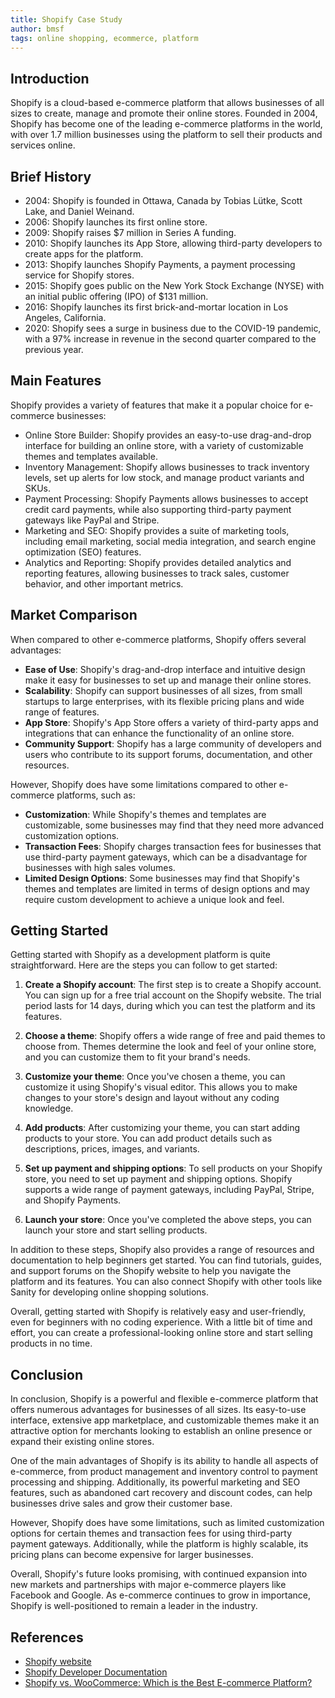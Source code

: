 ```yaml
---
title: Shopify Case Study
author: bmsf
tags: online shopping, ecommerce, platform
---
```


## Introduction

Shopify is a cloud-based e-commerce platform that allows businesses of all sizes to create, manage and promote their online stores. Founded in 2004, Shopify has become one of the leading e-commerce platforms in the world, with over 1.7 million businesses using the platform to sell their products and services online.

## Brief History


- 2004: Shopify is founded in Ottawa, Canada by Tobias Lütke, Scott Lake, and Daniel Weinand.
- 2006: Shopify launches its first online store.
- 2009: Shopify raises $7 million in Series A funding.
- 2010: Shopify launches its App Store, allowing third-party developers to create apps for the platform.
- 2013: Shopify launches Shopify Payments, a payment processing service for Shopify stores.
- 2015: Shopify goes public on the New York Stock Exchange (NYSE) with an initial public offering (IPO) of $131 million.
- 2016: Shopify launches its first brick-and-mortar location in Los Angeles, California.
- 2020: Shopify sees a surge in business due to the COVID-19 pandemic, with a 97% increase in revenue in the second quarter compared to the previous year.

## Main Features

Shopify provides a variety of features that make it a popular choice for e-commerce businesses:

- Online Store Builder: Shopify provides an easy-to-use drag-and-drop interface for building an online store, with a variety of customizable themes and templates available.
- Inventory Management: Shopify allows businesses to track inventory levels, set up alerts for low stock, and manage product variants and SKUs.
- Payment Processing: Shopify Payments allows businesses to accept credit card payments, while also supporting third-party payment gateways like PayPal and Stripe.
- Marketing and SEO: Shopify provides a suite of marketing tools, including email marketing, social media integration, and search engine optimization (SEO) features.
- Analytics and Reporting: Shopify provides detailed analytics and reporting features, allowing businesses to track sales, customer behavior, and other important metrics.

## Market Comparison

When compared to other e-commerce platforms, Shopify offers several advantages:

- **Ease of Use**: Shopify's drag-and-drop interface and intuitive design make it easy for businesses to set up and manage their online stores.
- **Scalability**: Shopify can support businesses of all sizes, from small startups to large enterprises, with its flexible pricing plans and wide range of features.
- **App Store**: Shopify's App Store offers a variety of third-party apps and integrations that can enhance the functionality of an online store.
- **Community Support**: Shopify has a large community of developers and users who contribute to its support forums, documentation, and other resources.

However, Shopify does have some limitations compared to other e-commerce platforms, such as:

- **Customization**: While Shopify's themes and templates are customizable, some businesses may find that they need more advanced customization options.
- **Transaction Fees**: Shopify charges transaction fees for businesses that use third-party payment gateways, which can be a disadvantage for businesses with high sales volumes.
- **Limited Design Options**: Some businesses may find that Shopify's themes and templates are limited in terms of design options and may require custom development to achieve a unique look and feel.


## Getting Started

Getting started with Shopify as a development platform is quite straightforward. Here are the steps you can follow to get started:

1. **Create a Shopify account**: The first step is to create a Shopify account. You can sign up for a free trial account on the Shopify website. The trial period lasts for 14 days, during which you can test the platform and its features.

2. **Choose a theme**: Shopify offers a wide range of free and paid themes to choose from. Themes determine the look and feel of your online store, and you can customize them to fit your brand's needs.

3. **Customize your theme**: Once you've chosen a theme, you can customize it using Shopify's visual editor. This allows you to make changes to your store's design and layout without any coding knowledge.

4. **Add products**: After customizing your theme, you can start adding products to your store. You can add product details such as descriptions, prices, images, and variants.

5. **Set up payment and shipping options**: To sell products on your Shopify store, you need to set up payment and shipping options. Shopify supports a wide range of payment gateways, including PayPal, Stripe, and Shopify Payments.

6. **Launch your store**: Once you've completed the above steps, you can launch your store and start selling products.

In addition to these steps, Shopify also provides a range of resources and documentation to help beginners get started. You can find tutorials, guides, and support forums on the Shopify website to help you navigate the platform and its features. You can also connect Shopify with other tools like Sanity for developing online shopping solutions.

Overall, getting started with Shopify is relatively easy and user-friendly, even for beginners with no coding experience. With a little bit of time and effort, you can create a professional-looking online store and start selling products in no time.

## Conclusion

In conclusion, Shopify is a powerful and flexible e-commerce platform that offers numerous advantages for businesses of all sizes. Its easy-to-use interface, extensive app marketplace, and customizable themes make it an attractive option for merchants looking to establish an online presence or expand their existing online stores.

One of the main advantages of Shopify is its ability to handle all aspects of e-commerce, from product management and inventory control to payment processing and shipping. Additionally, its powerful marketing and SEO features, such as abandoned cart recovery and discount codes, can help businesses drive sales and grow their customer base.

However, Shopify does have some limitations, such as limited customization options for certain themes and transaction fees for using third-party payment gateways. Additionally, while the platform is highly scalable, its pricing plans can become expensive for larger businesses.

Overall, Shopify's future looks promising, with continued expansion into new markets and partnerships with major e-commerce players like Facebook and Google. As e-commerce continues to grow in importance, Shopify is well-positioned to remain a leader in the industry.

## References

- [Shopify website](https://www.shopify.com)
- [Shopify Developer Documentation](https://developers.shopify.com/)
- [Shopify vs. WooCommerce: Which is the Best E-commerce Platform?](https://www.wpbeginner.com/opinion/shopify-vs-woocommerce-which-is-the-best-ecommerce-platform/)
